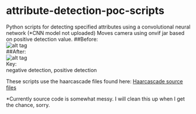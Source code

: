 # attribute-detection-poc-scripts
Python scripts for detecting specified attributes using a convolutional neural network (*CNN model not uploaded)
Moves camera using onvif jar based on positive detection value. 
##Before:<br>
![alt tag](https://github.com/kphongagsorn/human-detection-scripts/blob/master/images/before_0.jpg)<br>
##After:<br>
![alt tag](https://github.com/kphongagsorn/human-detection-scripts/blob/master/images/after_0.jpg)<br>
Key:<br>
negative detection, positive detection

These scripts use the haarcascade files found here: 
[Haarcascade source files](https://github.com/Itseez/opencv/tree/master/data/haarcascades)

*Currently source code is somewhat messy. I will clean this up when I get the chance, sorry.

